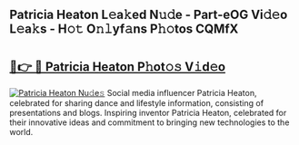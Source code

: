 ## Patricia Heaton L𝚎a𝚔ed N𝚞𝚍e - Part-eOG Vi𝚍𝚎o L𝚎a𝚔s - H𝚘𝚝 O𝚗𝚕yf𝚊ns P𝚑𝚘tos CQMfX

# <h2><a href="http://kfdrflp.oniu.top/?m=Patricia+Heaton">🔗👉 🔴 Patricia Heaton P𝚑ot𝚘𝚜 V𝚒d𝚎o</a></h2>

[![Patricia Heaton Nu𝚍e𝚜](https://i.imgur.com/0qMVB7G.gif)](http://kfdrflp.oniu.top/?m=Patricia+Heaton)
Social media influencer Patricia Heaton, celebrated for sharing dance and lifestyle information, consisting of presentations and blogs. Inspiring inventor Patricia Heaton, celebrated for their innovative ideas and commitment to bringing new technologies to the world.  
